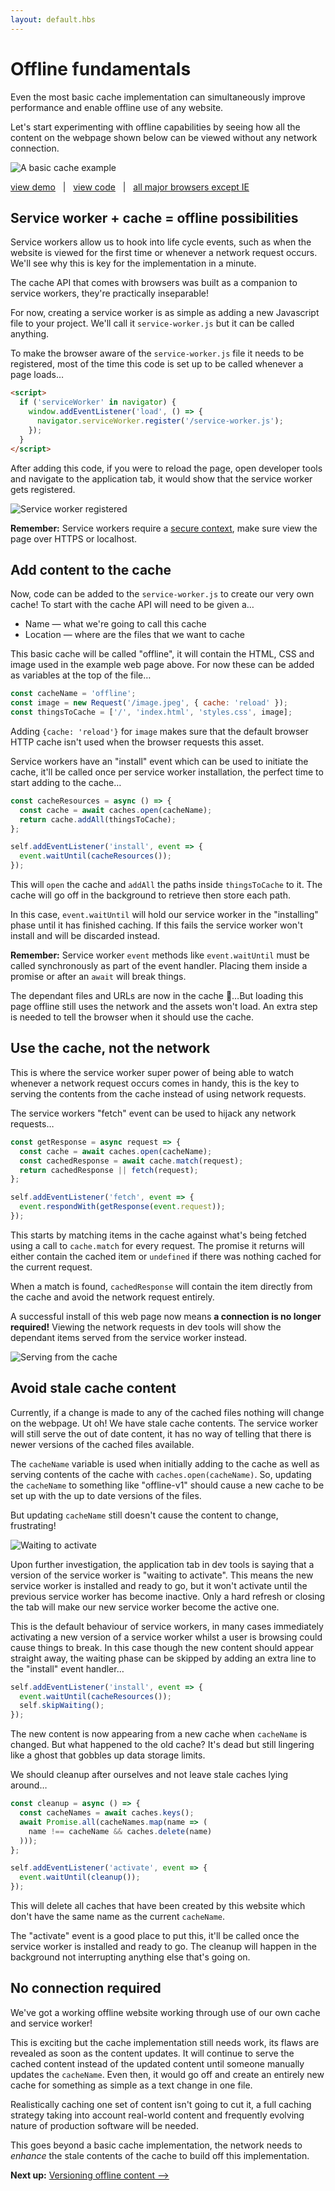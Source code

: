 ```yaml
---
layout: default.hbs
---
```


<div class="article-header">

  # Offline fundamentals

</div>

<p class="subtitle">
  Even the most basic cache implementation can simultaneously improve performance
  and enable offline use of any website.
</p>

Let's start experimenting with offline capabilities by seeing how all the content
on the webpage shown below can be viewed without any network connection.

![A basic cache example](/assets/my-first-cache/basic-cache-example.png)

[view demo](https://my-first-offline-website.glitch.me/)
&nbsp; | &nbsp;
[view code](https://glitch.com/edit/#!/my-first-offline-website)
&nbsp; | &nbsp;
[all major browsers except IE](https://caniuse.com/#search=caches)

## Service worker + cache = offline possibilities

Service workers allow us to hook into life cycle events, such as when the
website is viewed for the first time or whenever a network request occurs.
We'll see why this is key for the implementation in a minute.

The cache API that comes with browsers was built as a companion to service
workers, they're practically inseparable!

For now, creating a service worker is as simple as adding a new Javascript file
to your project. We'll call it `service-worker.js` but it can be called anything.

To make the browser aware of the `service-worker.js` file it needs to be registered,
most of the time this code is set up to be called whenever a page loads&hellip;

```html
<script>
  if ('serviceWorker' in navigator) {
    window.addEventListener('load', () => {
      navigator.serviceWorker.register('/service-worker.js');
    });
  }
</script>
```

After adding this code, if you were to reload the page, open developer tools and
navigate to the application tab, it would show that the service worker gets registered.

![Service worker registered](/assets/my-first-cache/service-worker-registered.png)

<div class="callout">

  **Remember:** Service workers require a
  [secure context](https://w3c.github.io/webappsec-secure-contexts/),
  make sure view the page over HTTPS or localhost.

</div>

## Add content to the cache

Now, code can be added to the `service-worker.js` to create our very own cache!
To start with the cache API will need to be given a&hellip;

- Name &mdash; what we're going to call this cache
- Location &mdash; where are the files that we want to cache

This basic cache will be called "offline", it will contain the HTML, CSS and image
used in the example web page above. For now these can be added as variables at
the top of the file&hellip;

```javascript
const cacheName = 'offline';
const image = new Request('/image.jpeg', { cache: 'reload' });
const thingsToCache = ['/', 'index.html', 'styles.css', image];
```

Adding `{cache: 'reload'}` for `image` makes sure that the default browser HTTP
cache isn't used when the browser requests this asset.

Service workers have an "install" event which can be used to initiate the cache,
it'll be called once per service worker installation, the perfect time to start
adding to the cache&hellip;

```javascript
const cacheResources = async () => {
  const cache = await caches.open(cacheName);
  return cache.addAll(thingsToCache);
};

self.addEventListener('install', event => {
  event.waitUntil(cacheResources());
});
```

This will `open` the cache and `addAll` the paths inside `thingsToCache` to it.
The cache will go off in the background to retrieve then store each path.

In this case, `event.waitUntil` will hold our service worker in the "installing"
phase until it has finished caching. If this fails the service worker won't
install and will be discarded instead.

<div class="callout">
  
  **Remember:** Service worker `event` methods like `event.waitUntil`
  must be called synchronously as part of the event handler. Placing them inside
  a promise or after an `await` will break things.

</div>

The dependant files and URLs are now in the cache 🎉&hellip;But loading this page
offline still uses the network and the assets won't load. An extra step is needed
to tell the browser when it should use the cache.

## Use the cache, not the network

This is where the service worker super power of being able to watch whenever a network
request occurs comes in handy, this is the key to serving the contents from the cache
instead of using network requests.

The service workers "fetch" event can be used to hijack any network requests&hellip;

```javascript
const getResponse = async request => {
  const cache = await caches.open(cacheName);
  const cachedResponse = await cache.match(request);
  return cachedResponse || fetch(request);
};

self.addEventListener('fetch', event => {
  event.respondWith(getResponse(event.request));
});
```

This starts by matching items in the cache against what's being fetched using
a call to `cache.match` for every request. The promise it returns will either
contain the cached item or `undefined` if there was nothing cached for the
current request.

When a match is found, `cachedResponse` will contain the item directly from the cache
and avoid the network request entirely.

A successful install of this web page now means **a connection is no longer required!**
Viewing the network requests in dev tools will show the dependant items served
from the service worker instead.

![Serving from the cache](/assets/my-first-cache/service-worker-fetch.png)

## Avoid stale cache content

Currently, if a change is made to any of the cached files nothing will change on
the webpage. Ut oh! We have stale cache contents. The service worker will still
serve the out of date content, it has no way of telling that there is newer versions
of the cached files available.

The `cacheName` variable is used when initially adding to the cache as well as
serving contents of the cache with `caches.open(cacheName)`. So, updating the `cacheName`
to something like "offline-v1" should cause a new cache to be set up with the up
to date versions of the files.

But updating `cacheName` still doesn't cause the content to change, frustrating!

![Waiting to activate](/assets/my-first-cache/waiting-to-activate.png)

Upon further investigation, the application tab in dev tools is saying that a version
of the service worker is "waiting to activate". This means the new service worker
is installed and ready to go, but it won't activate until the previous service worker
has become inactive. Only a hard refresh or closing the tab will make our new service
worker become the active one.

This is the default behaviour of service workers, in many cases immediately
activating a new version of a service worker whilst a user is browsing could cause
things to break. In this case though the new content should appear straight away,
the waiting phase can be skipped by adding an extra line to the "install" event handler&hellip;

```javascript
self.addEventListener('install', event => {
  event.waitUntil(cacheResources());
  self.skipWaiting();
});
```

The new content is now appearing from a new cache when `cacheName` is changed. But
what happened to the old cache? It's dead but still lingering like a ghost that
gobbles up data storage limits.

We should cleanup after ourselves and not leave stale caches lying around&hellip;

```javascript
const cleanup = async () => {
  const cacheNames = await caches.keys();
  await Promise.all(cacheNames.map(name => (
    name !== cacheName && caches.delete(name)
  )));
};

self.addEventListener('activate', event => {
  event.waitUntil(cleanup());
});
```

This will delete all caches that have been created by this website which don't have
the same name as the current `cacheName`.

The "activate" event is a good place to put this, it'll be called once the service
worker is installed and ready to go. The cleanup will happen in the background
not interrupting anything else that's going on.

## No connection required

We've got a working offline website working through use of our own cache and service
worker!

This is exciting but the cache implementation still needs work, its flaws are
revealed as soon as the content updates. It will continue to serve the cached
content instead of the updated content until someone manually updates the `cacheName`.
Even then, it would go off and create an entirely new cache for something as simple
as a text change in one file.

Realistically caching one set of content isn't going to cut it, a full caching
strategy taking into account real-world content and frequently evolving nature
of production software will be needed.

This goes beyond a basic cache implementation, the network needs to *enhance*
the stale contents of the cache to build off this implementation.

**Next up:** <a href="/versioning-offline-content" class="arrow-link">Versioning offline content &xrarr;</a>
